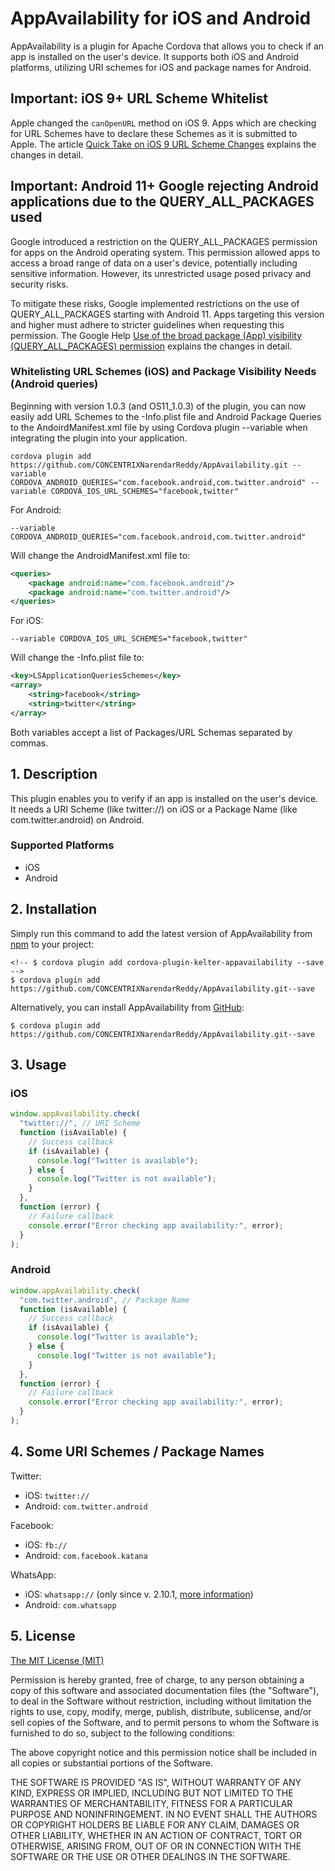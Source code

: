 # AppAvailability for iOS and Android

AppAvailability is a plugin for Apache Cordova that allows you to check if an app is installed on the user's device. It supports both iOS and Android platforms, utilizing URI schemes for iOS and package names for Android.

## Important: iOS 9+ URL Scheme Whitelist

Apple changed the `canOpenURL` method on iOS 9. Apps which are checking for URL Schemes have to declare these Schemes as it is submitted to Apple. The article [Quick Take on iOS 9 URL Scheme Changes](http://awkwardhare.com/post/121196006730/quick-take-on-ios-9-url-scheme-changes) explains the changes in detail.

## Important: Android 11+ Google rejecting Android applications due to the QUERY_ALL_PACKAGES used

Google introduced a restriction on the QUERY_ALL_PACKAGES permission for apps on the Android operating system. This permission allowed apps to access a broad range of data on a user's device, potentially including sensitive information. However, its unrestricted usage posed privacy and security risks.

To mitigate these risks, Google implemented restrictions on the use of QUERY_ALL_PACKAGES starting with Android 11. Apps targeting this version and higher must adhere to stricter guidelines when requesting this permission. The Google Help [Use of the broad package (App) visibility (QUERY_ALL_PACKAGES) permission](https://support.google.com/googleplay/android-developer/answer/10158779?hl=en) explains the changes in detail.

### Whitelisting URL Schemes (iOS) and Package Visibility Needs (Android queries)

Beginning with version 1.0.3 (and OS11_1.0.3) of the plugin, you can now easily add URL Schemes to the -Info.plist file and Android Package Queries to the AndoirdManifest.xml file by using Cordova plugin --variable when integrating the plugin into your application.

```
cordova plugin add https://github.com/CONCENTRIXNarendarReddy/AppAvailability.git --variable CORDOVA_ANDROID_QUERIES="com.facebook.android,com.twitter.android" --variable CORDOVA_IOS_URL_SCHEMES="facebook,twitter"
```

For Android:

```
--variable CORDOVA_ANDROID_QUERIES="com.facebook.android,com.twitter.android"
```

Will change the AndroidManifest.xml file to:

```XML
<queries>
	<package android:name="com.facebook.android"/>
	<package android:name="com.twitter.android"/>
</queries>
```

For iOS:

```
--variable CORDOVA_IOS_URL_SCHEMES="facebook,twitter"
```

Will change the -Info.plist file to:

```XML
<key>LSApplicationQueriesSchemes</key>
<array>
	<string>facebook</string>
	<string>twitter</string>
</array>
```

Both variables accept a list of Packages/URL Schemas separated by commas.

## 1. Description

This plugin enables you to verify if an app is installed on the user's device. It needs a URI Scheme (like twitter://) on iOS or a Package Name (like com.twitter.android) on Android.

### Supported Platforms

- iOS
- Android

## 2. Installation

Simply run this command to add the latest version of AppAvailability from [npm](https://www.npmjs.com/package/cordova-plugin-kelter-appavailability) to your project:

```
<!-- $ cordova plugin add cordova-plugin-kelter-appavailability --save -->
$ cordova plugin add https://github.com/CONCENTRIXNarendarReddy/AppAvailability.git--save
```

Alternatively, you can install AppAvailability from [GitHub](https://github.com/CONCENTRIXNarendarReddy/AppAvailability):

```
$ cordova plugin add https://github.com/CONCENTRIXNarendarReddy/AppAvailability.git--save
```

## 3. Usage

### iOS

```javascript
window.appAvailability.check(
  "twitter://", // URI Scheme
  function (isAvailable) {
    // Success callback
    if (isAvailable) {
      console.log("Twitter is available");
    } else {
      console.log("Twitter is not available");
    }
  },
  function (error) {
    // Failure callback
    console.error("Error checking app availability:", error);
  }
);
```

### Android

```javascript
window.appAvailability.check(
  "com.twitter.android", // Package Name
  function (isAvailable) {
    // Success callback
    if (isAvailable) {
      console.log("Twitter is available");
    } else {
      console.log("Twitter is not available");
    }
  },
  function (error) {
    // Failure callback
    console.error("Error checking app availability:", error);
  }
);
```

## 4. Some URI Schemes / Package Names

Twitter:

- iOS: `twitter://`
- Android: `com.twitter.android`

Facebook:

- iOS: `fb://`
- Android: `com.facebook.katana`

WhatsApp:

- iOS: `whatsapp://` (only since v. 2.10.1, [more information](http://www.whatsapp.com/faq/en/iphone/23559013))
- Android: `com.whatsapp`

## 5. License

[The MIT License (MIT)](http://www.opensource.org/licenses/mit-license.html)

Permission is hereby granted, free of charge, to any person obtaining a copy
of this software and associated documentation files (the "Software"), to deal
in the Software without restriction, including without limitation the rights
to use, copy, modify, merge, publish, distribute, sublicense, and/or sell
copies of the Software, and to permit persons to whom the Software is
furnished to do so, subject to the following conditions:

The above copyright notice and this permission notice shall be included in
all copies or substantial portions of the Software.

THE SOFTWARE IS PROVIDED "AS IS", WITHOUT WARRANTY OF ANY KIND, EXPRESS OR
IMPLIED, INCLUDING BUT NOT LIMITED TO THE WARRANTIES OF MERCHANTABILITY,
FITNESS FOR A PARTICULAR PURPOSE AND NONINFRINGEMENT. IN NO EVENT SHALL THE
AUTHORS OR COPYRIGHT HOLDERS BE LIABLE FOR ANY CLAIM, DAMAGES OR OTHER
LIABILITY, WHETHER IN AN ACTION OF CONTRACT, TORT OR OTHERWISE, ARISING FROM,
OUT OF OR IN CONNECTION WITH THE SOFTWARE OR THE USE OR OTHER DEALINGS IN
THE SOFTWARE.
